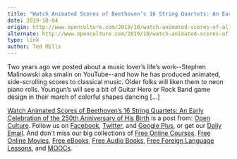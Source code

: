```yaml
---
title: "Watch Animated Scores of Beethoven’s 16 String Quartets: An Early Celebration of the 250th Anniversary of His Birth"
date: 2019-10-04
origin: http://www.openculture.com/2019/10/watch-animated-scores-of-all-of-beethovens-string-quartets.html
alternate: http://www.openculture.com/2019/10/watch-animated-scores-of-all-of-beethovens-string-quartets.html
type: link
author: Ted Mills
---
```


Two years ago we posted about a music lover’s life’s work--Stephen Malinowski aka smalin on YouTube--and how he has produced animated, side-scrolling scores to classical music. Older folks will liken them to neon piano rolls. Youngun’s will see a bit of Guitar Hero or Rock Band game design in their march of colorful shapes dancing […]

[Watch Animated Scores of Beethoven’s 16 String Quartets: An Early Celebration of the 250th Anniversary of His Birth](http://www.openculture.com/2019/10/watch-animated-scores-of-all-of-beethovens-string-quartets.html) is a post from: [Open Culture](http://www.openculture.com). Follow us on [Facebook](https://www.facebook.com/openculture), [Twitter](https://twitter.com/#!/openculture), and [Google Plus](https://plus.google.com/108579751001953501160/posts), or get our [Daily Email](http://www.openculture.com/dailyemail). And don't miss our big collections of [Free Online Courses](http://www.openculture.com/freeonlinecourses), [Free Online Movies](http://www.openculture.com/freemoviesonline), [Free eBooks](http://www.openculture.com/free_ebooks),&nbsp;[Free Audio Books](http://www.openculture.com/freeaudiobooks), [Free Foreign Language Lessons](http://www.openculture.com/freelanguagelessons), and [MOOCs](http://www.openculture.com/free_certificate_courses).

